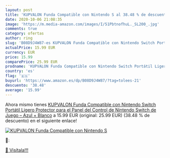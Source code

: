 ```yaml
---
layout: post
title: 'KUPVALON Funda Compatible con Nintendo S al 38.48 % de descuento'
date: 2020-10-06 21:08:35
image: 'https://m.media-amazon.com/images/I/51PbtnofhuL._SL200_.jpg'
comments: true
category: ofertas
author: ring
slug: 'B08D9J4W87-es KUPVALON Funda Compatible con Nintendo Switch Portátil Ligero Protector para el Panel del Control de Nintendo Switch de Juego – Azul + Blanco'
actualPrice: 15.99 EUR
currency: EUR
price: 15.99
comparePrice: 25.99 EUR
prodname: 'KUPVALON Funda Compatible con Nintendo Switch Portátil Ligero Protector para el Panel del Control de Nintendo Switch de Juego – Azul + Blanco'
country: 'es'
flag: '🇪🇸'
buyurl: 'https://www.amazon.es/dp/B08D9J4W87/?tag=tolees-21'
descuento: '38.48'
average: '15.99'
---
```


Ahora mismo tienes [KUPVALON Funda Compatible con Nintendo Switch Portátil Ligero Protector para el Panel del Control de Nintendo Switch de Juego – Azul + Blanco](https://www.amazon.es/dp/B08D9J4W87/?tag=tolees-21) a 15.99 EUR (original: 25.99 EUR) (38.48 %  de descuento) en el siguiente enlace!

[![KUPVALON Funda Compatible con Nintendo S](https://m.media-amazon.com/images/I/51PbtnofhuL._SL200_.jpg)](https://www.amazon.es/dp/B08D9J4W87/?tag=tolees-21)

🔎:


[🛒 Visítala!!!](https://www.amazon.es/dp/B08D9J4W87/?tag=tolees-21)
